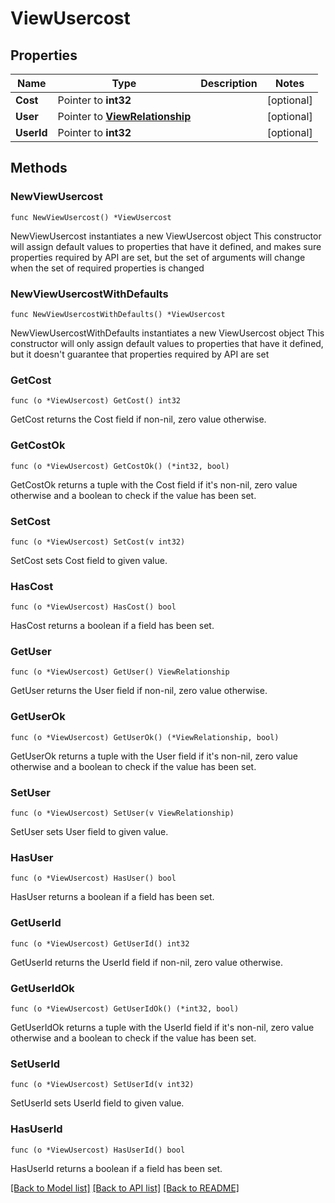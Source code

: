 # ViewUsercost

## Properties

Name | Type | Description | Notes
------------ | ------------- | ------------- | -------------
**Cost** | Pointer to **int32** |  | [optional] 
**User** | Pointer to [**ViewRelationship**](ViewRelationship.md) |  | [optional] 
**UserId** | Pointer to **int32** |  | [optional] 

## Methods

### NewViewUsercost

`func NewViewUsercost() *ViewUsercost`

NewViewUsercost instantiates a new ViewUsercost object
This constructor will assign default values to properties that have it defined,
and makes sure properties required by API are set, but the set of arguments
will change when the set of required properties is changed

### NewViewUsercostWithDefaults

`func NewViewUsercostWithDefaults() *ViewUsercost`

NewViewUsercostWithDefaults instantiates a new ViewUsercost object
This constructor will only assign default values to properties that have it defined,
but it doesn't guarantee that properties required by API are set

### GetCost

`func (o *ViewUsercost) GetCost() int32`

GetCost returns the Cost field if non-nil, zero value otherwise.

### GetCostOk

`func (o *ViewUsercost) GetCostOk() (*int32, bool)`

GetCostOk returns a tuple with the Cost field if it's non-nil, zero value otherwise
and a boolean to check if the value has been set.

### SetCost

`func (o *ViewUsercost) SetCost(v int32)`

SetCost sets Cost field to given value.

### HasCost

`func (o *ViewUsercost) HasCost() bool`

HasCost returns a boolean if a field has been set.

### GetUser

`func (o *ViewUsercost) GetUser() ViewRelationship`

GetUser returns the User field if non-nil, zero value otherwise.

### GetUserOk

`func (o *ViewUsercost) GetUserOk() (*ViewRelationship, bool)`

GetUserOk returns a tuple with the User field if it's non-nil, zero value otherwise
and a boolean to check if the value has been set.

### SetUser

`func (o *ViewUsercost) SetUser(v ViewRelationship)`

SetUser sets User field to given value.

### HasUser

`func (o *ViewUsercost) HasUser() bool`

HasUser returns a boolean if a field has been set.

### GetUserId

`func (o *ViewUsercost) GetUserId() int32`

GetUserId returns the UserId field if non-nil, zero value otherwise.

### GetUserIdOk

`func (o *ViewUsercost) GetUserIdOk() (*int32, bool)`

GetUserIdOk returns a tuple with the UserId field if it's non-nil, zero value otherwise
and a boolean to check if the value has been set.

### SetUserId

`func (o *ViewUsercost) SetUserId(v int32)`

SetUserId sets UserId field to given value.

### HasUserId

`func (o *ViewUsercost) HasUserId() bool`

HasUserId returns a boolean if a field has been set.


[[Back to Model list]](../README.md#documentation-for-models) [[Back to API list]](../README.md#documentation-for-api-endpoints) [[Back to README]](../README.md)


